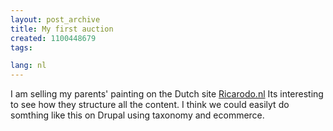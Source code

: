 ```yaml
---
layout: post_archive
title: My first auction
created: 1100448679
tags:

lang: nl
---
```

I am selling my parents' painting on the Dutch site [Ricarodo.nl](http://my.ricardo.nl/accdb/viewItem.asp?IDI=14551729) Its interesting to see how they structure all the content. I think we could easilyt do somthing like this on Drupal using taxonomy and ecommerce. 
